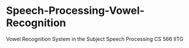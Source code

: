 # Speech-Processing-Vowel-Recognition
Vowel Recognition System in the Subject Speech Processing CS 566 IITG
